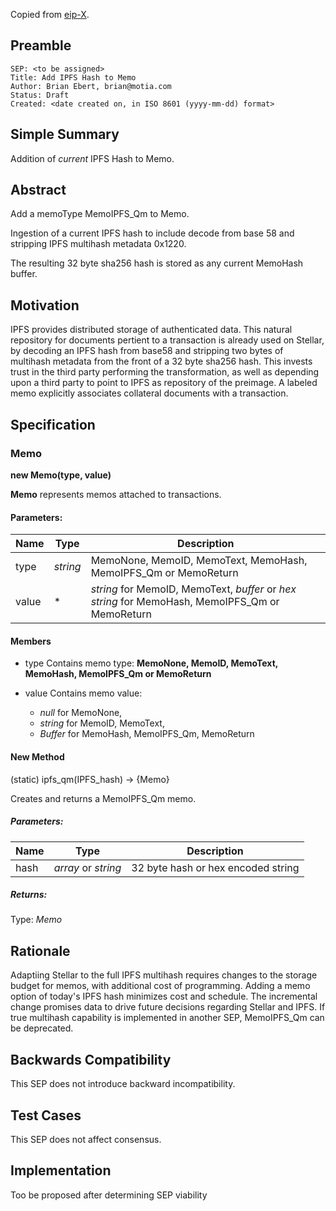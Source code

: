 Copied from [eip-X](https://github.com/ethereum/EIPs/blob/master/eip-X.md).

## Preamble

```
SEP: <to be assigned>
Title: Add IPFS Hash to Memo
Author: Brian Ebert, brian@motia.com
Status: Draft
Created: <date created on, in ISO 8601 (yyyy-mm-dd) format>
```

## Simple Summary
Addition of *current* IPFS Hash to Memo.

## Abstract
Add a memoType MemoIPFS_Qm to Memo.

Ingestion of a current IPFS hash to include decode from base 58 and stripping IPFS multihash metadata 0x1220.

The resulting 32 byte sha256 hash is stored as any current MemoHash buffer.

## Motivation
IPFS provides distributed storage of authenticated data.  This natural repository for documents pertient to a transaction is already used on Stellar, by decoding an IPFS hash from base58 and stripping two bytes of multihash metadata from the front of a 32 byte sha256 hash.  This invests trust in the third party performing the transformation, as well as depending upon a third party to point to IPFS as repository of the preimage. A labeled memo explicitly associates collateral documents with a transaction.

## Specification
### Memo
**new Memo(type, value)**

**Memo** represents memos attached to transactions.

#### Parameters:
Name	| Type  |	Description
----- | ----- | -----------
type	|*string* | MemoNone, MemoID, MemoText, MemoHash, MemoIPFS_Qm or MemoReturn
value |	*     | *string* for MemoID, MemoText, *buffer* or *hex string* for MemoHash, MemoIPFS_Qm or MemoReturn

#### Members

* type
Contains memo type: **MemoNone, MemoID, MemoText, MemoHash, MemoIPFS_Qm or MemoReturn**


* value
Contains memo value:
  * *null* for MemoNone,
  * *string* for MemoID, MemoText,
  * *Buffer* for MemoHash, MemoIPFS_Qm, MemoReturn

#### New Method

(static) ipfs_qm(IPFS_hash) → {Memo}

Creates and returns a MemoIPFS_Qm memo.

##### Parameters:
Name | Type | Description
---- | ---- | ------------
hash |	*array* or *string*	 | 32 byte hash or hex encoded string

##### Returns:
Type:  *Memo*

## Rationale
Adaptiing Stellar to the full IPFS multihash requires changes to the storage budget for memos, with additional cost of programming. Adding a memo option of today's IPFS hash minimizes cost and schedule.  The incremental change promises data to drive future decisions regarding Stellar and IPFS.  If true multihash capability is implemented in another SEP, MemoIPFS_Qm can be deprecated.

## Backwards Compatibility
This SEP does not introduce backward incompatibility.

## Test Cases
This SEP does not affect consensus.

## Implementation
Too be proposed after determining SEP viability
